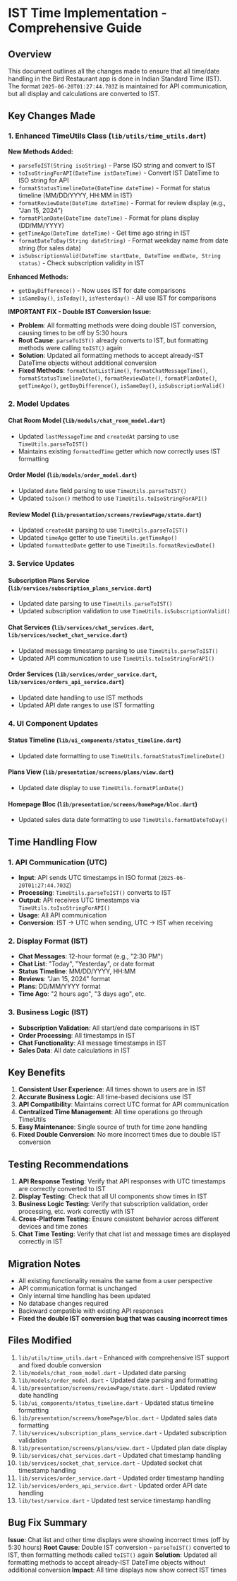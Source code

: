 # IST Time Implementation - Comprehensive Guide

## Overview
This document outlines all the changes made to ensure that all time/date handling in the Bird Restaurant app is done in Indian Standard Time (IST). The format `2025-06-20T01:27:44.703Z` is maintained for API communication, but all display and calculations are converted to IST.

## Key Changes Made

### 1. Enhanced TimeUtils Class (`lib/utils/time_utils.dart`)

**New Methods Added:**
- `parseToIST(String isoString)` - Parse ISO string and convert to IST
- `toIsoStringForAPI(DateTime istDateTime)` - Convert IST DateTime to ISO string for API
- `formatStatusTimelineDate(DateTime dateTime)` - Format for status timeline (MM/DD/YYYY, HH:MM in IST)
- `formatReviewDate(DateTime dateTime)` - Format for review display (e.g., "Jan 15, 2024")
- `formatPlanDate(DateTime dateTime)` - Format for plans display (DD/MM/YYYY)
- `getTimeAgo(DateTime dateTime)` - Get time ago string in IST
- `formatDateToDay(String dateString)` - Format weekday name from date string (for sales data)
- `isSubscriptionValid(DateTime startDate, DateTime endDate, String status)` - Check subscription validity in IST

**Enhanced Methods:**
- `getDayDifference()` - Now uses IST for date comparisons
- `isSameDay()`, `isToday()`, `isYesterday()` - All use IST for comparisons

**IMPORTANT FIX - Double IST Conversion Issue:**
- **Problem**: All formatting methods were doing double IST conversion, causing times to be off by 5:30 hours
- **Root Cause**: `parseToIST()` already converts to IST, but formatting methods were calling `toIST()` again
- **Solution**: Updated all formatting methods to accept already-IST DateTime objects without additional conversion
- **Fixed Methods**: `formatChatListTime()`, `formatChatMessageTime()`, `formatStatusTimelineDate()`, `formatReviewDate()`, `formatPlanDate()`, `getTimeAgo()`, `getDayDifference()`, `isSameDay()`, `isSubscriptionValid()`

### 2. Model Updates

#### Chat Room Model (`lib/models/chat_room_model.dart`)
- Updated `lastMessageTime` and `createdAt` parsing to use `TimeUtils.parseToIST()`
- Maintains existing `formattedTime` getter which now correctly uses IST formatting

#### Order Model (`lib/models/order_model.dart`)
- Updated `date` field parsing to use `TimeUtils.parseToIST()`
- Updated `toJson()` method to use `TimeUtils.toIsoStringForAPI()`

#### Review Model (`lib/presentation/screens/reviewPage/state.dart`)
- Updated `createdAt` parsing to use `TimeUtils.parseToIST()`
- Updated `timeAgo` getter to use `TimeUtils.getTimeAgo()`
- Updated `formattedDate` getter to use `TimeUtils.formatReviewDate()`

### 3. Service Updates

#### Subscription Plans Service (`lib/services/subscription_plans_service.dart`)
- Updated date parsing to use `TimeUtils.parseToIST()`
- Updated subscription validation to use `TimeUtils.isSubscriptionValid()`

#### Chat Services (`lib/services/chat_services.dart`, `lib/services/socket_chat_service.dart`)
- Updated message timestamp parsing to use `TimeUtils.parseToIST()`
- Updated API communication to use `TimeUtils.toIsoStringForAPI()`

#### Order Services (`lib/services/order_service.dart`, `lib/services/orders_api_service.dart`)
- Updated date handling to use IST methods
- Updated API date ranges to use IST formatting

### 4. UI Component Updates

#### Status Timeline (`lib/ui_components/status_timeline.dart`)
- Updated date formatting to use `TimeUtils.formatStatusTimelineDate()`

#### Plans View (`lib/presentation/screens/plans/view.dart`)
- Updated date display to use `TimeUtils.formatPlanDate()`

#### Homepage Bloc (`lib/presentation/screens/homePage/bloc.dart`)
- Updated sales data date formatting to use `TimeUtils.formatDateToDay()`

## Time Handling Flow

### 1. API Communication (UTC)
- **Input**: API sends UTC timestamps in ISO format (`2025-06-20T01:27:44.703Z`)
- **Processing**: `TimeUtils.parseToIST()` converts to IST
- **Output**: API receives UTC timestamps via `TimeUtils.toIsoStringForAPI()`
- **Usage**: All API communication
- **Conversion**: IST → UTC when sending, UTC → IST when receiving

### 2. Display Format (IST)
- **Chat Messages**: 12-hour format (e.g., "2:30 PM")
- **Chat List**: "Today", "Yesterday", or date format
- **Status Timeline**: MM/DD/YYYY, HH:MM
- **Reviews**: "Jan 15, 2024" format
- **Plans**: DD/MM/YYYY format
- **Time Ago**: "2 hours ago", "3 days ago", etc.

### 3. Business Logic (IST)
- **Subscription Validation**: All start/end date comparisons in IST
- **Order Processing**: All timestamps in IST
- **Chat Functionality**: All message timestamps in IST
- **Sales Data**: All date calculations in IST

## Key Benefits

1. **Consistent User Experience**: All times shown to users are in IST
2. **Accurate Business Logic**: All time-based decisions use IST
3. **API Compatibility**: Maintains correct UTC format for API communication
4. **Centralized Time Management**: All time operations go through TimeUtils
5. **Easy Maintenance**: Single source of truth for time zone handling
6. **Fixed Double Conversion**: No more incorrect times due to double IST conversion

## Testing Recommendations

1. **API Response Testing**: Verify that API responses with UTC timestamps are correctly converted to IST
2. **Display Testing**: Check that all UI components show times in IST
3. **Business Logic Testing**: Verify that subscription validation, order processing, etc. work correctly with IST
4. **Cross-Platform Testing**: Ensure consistent behavior across different devices and time zones
5. **Chat Time Testing**: Verify that chat list and message times are displayed correctly in IST

## Migration Notes

- All existing functionality remains the same from a user perspective
- API communication format is unchanged
- Only internal time handling has been updated
- No database changes required
- Backward compatible with existing API responses
- **Fixed the double IST conversion bug that was causing incorrect times**

## Files Modified

1. `lib/utils/time_utils.dart` - Enhanced with comprehensive IST support and fixed double conversion
2. `lib/models/chat_room_model.dart` - Updated date parsing
3. `lib/models/order_model.dart` - Updated date parsing and formatting
4. `lib/presentation/screens/reviewPage/state.dart` - Updated review date handling
5. `lib/ui_components/status_timeline.dart` - Updated status timeline formatting
6. `lib/presentation/screens/homePage/bloc.dart` - Updated sales data formatting
7. `lib/services/subscription_plans_service.dart` - Updated subscription validation
8. `lib/presentation/screens/plans/view.dart` - Updated plan date display
9. `lib/services/chat_services.dart` - Updated chat timestamp handling
10. `lib/services/socket_chat_service.dart` - Updated socket chat timestamp handling
11. `lib/services/order_service.dart` - Updated order timestamp handling
12. `lib/services/orders_api_service.dart` - Updated order API date handling
13. `lib/test/service.dart` - Updated test service timestamp handling

## Bug Fix Summary

**Issue**: Chat list and other time displays were showing incorrect times (off by 5:30 hours)
**Root Cause**: Double IST conversion - `parseToIST()` converted to IST, then formatting methods called `toIST()` again
**Solution**: Updated all formatting methods to accept already-IST DateTime objects without additional conversion
**Impact**: All time displays now show correct IST times 